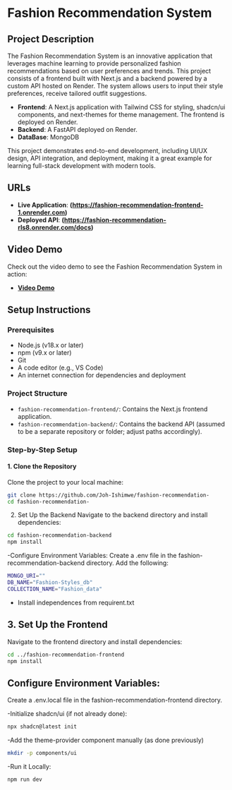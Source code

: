 # Fashion Recommendation System

## Project Description
The Fashion Recommendation System is an innovative application that leverages machine learning to provide personalized fashion recommendations based on user preferences and trends. This project consists of a frontend built with Next.js and a backend powered by a custom API hosted on Render. The system allows users to input their style preferences, receive tailored outfit suggestions.

- **Frontend**: A Next.js application with Tailwind CSS for styling, shadcn/ui components, and next-themes for theme management. The frontend is deployed on Render.
- **Backend**: A  FastAPI deployed on Render.
- **DataBase**: MongoDB

This project demonstrates end-to-end development, including UI/UX design, API integration, and deployment, making it a great example for learning full-stack development with modern tools.

## URLs
- **Live Application**: **(https://fashion-recommendation-frontend-1.onrender.com)**
- **Deployed API**: **(https://fashion-recommendation-rls8.onrender.com/docs)**

## Video Demo
Check out the video demo to see the Fashion Recommendation System in action:
- **[Video Demo](https://docs.google.com/document/d/1O-QWtLTrZzV2g-8JHX34mRB_UQFuNlBG5r3sfunm5do/edit?tab=t.0)** 

## Setup Instructions

### Prerequisites
- Node.js (v18.x or later)
- npm (v9.x or later)
- Git
- A code editor (e.g., VS Code)
- An internet connection for dependencies and deployment

### Project Structure
- `fashion-recommendation-frontend/`: Contains the Next.js frontend application.
- `fashion-recommendation-backend/`: Contains the backend API (assumed to be a separate repository or folder; adjust paths accordingly).

### Step-by-Step Setup

#### 1. Clone the Repository
Clone the project to your local machine:
```bash
git clone https://github.com/Joh-Ishimwe/fashion-recommendation-
cd fashion-recommendation-
```
2. Set Up the Backend
Navigate to the backend directory and install dependencies:
```bash
cd fashion-recommendation-backend
npm install
```
-Configure Environment Variables:
Create a .env file in the fashion-recommendation-backend directory.
Add the following:
```bash
MONGO_URI=""
DB_NAME="Fashion-Styles_db"
COLLECTION_NAME="Fashion_data"

```
- Install independences from requirent.txt

## 3. Set Up the Frontend
Navigate to the frontend directory and install dependencies:
```bash
cd ../fashion-recommendation-frontend
npm install
```
## Configure Environment Variables:
Create a .env.local file in the fashion-recommendation-frontend directory.

-Initialize shadcn/ui (if not already done):
```bash
npx shadcn@latest init
```
-Add the theme-provider component manually (as done previously)
```bash
mkdir -p components/ui
```
-Run it Locally:
```bash
npm run dev
```
